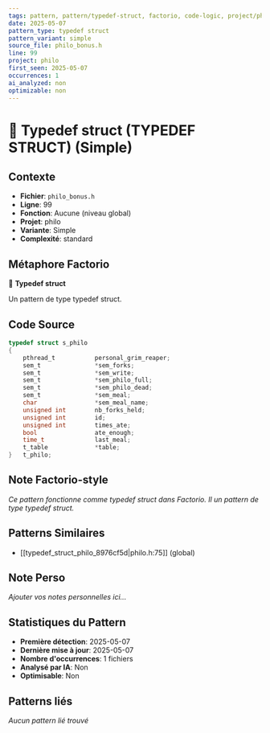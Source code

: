 ```yaml
---
tags: pattern, pattern/typedef-struct, factorio, code-logic, project/philo, pattern/variant/simple
date: 2025-05-07
pattern_type: typedef struct
pattern_variant: simple
source_file: philo_bonus.h
line: 99
project: philo
first_seen: 2025-05-07
occurrences: 1
ai_analyzed: non
optimizable: non
---
```


# 🔧 Typedef struct (TYPEDEF STRUCT) (Simple)

## Contexte
- **Fichier**: `philo_bonus.h`
- **Ligne**: 99
- **Fonction**: Aucune (niveau global)
- **Projet**: philo
- **Variante**: Simple
- **Complexité**: standard

## Métaphore Factorio
🔧 **Typedef struct**

Un pattern de type typedef struct.

## Code Source
```c
typedef struct s_philo
{
	pthread_t			personal_grim_reaper;
	sem_t				*sem_forks;
	sem_t				*sem_write;
	sem_t				*sem_philo_full;
	sem_t				*sem_philo_dead;
	sem_t				*sem_meal;
	char				*sem_meal_name;
	unsigned int		nb_forks_held;
	unsigned int		id;
	unsigned int		times_ate;
	bool				ate_enough;
	time_t				last_meal;
	t_table				*table;
}	t_philo;
```

## Note Factorio-style
*Ce pattern fonctionne comme typedef struct dans Factorio. Il un pattern de type typedef struct.*

## Patterns Similaires
- [[typedef_struct_philo_8976cf5d|philo.h:75]] (global)

## Note Perso
*Ajouter vos notes personnelles ici...*

## Statistiques du Pattern
- **Première détection**: 2025-05-07
- **Dernière mise à jour**: 2025-05-07
- **Nombre d'occurrences**: 1 fichiers
- **Analysé par IA**: Non
- **Optimisable**: Non

## Patterns liés
*Aucun pattern lié trouvé*
